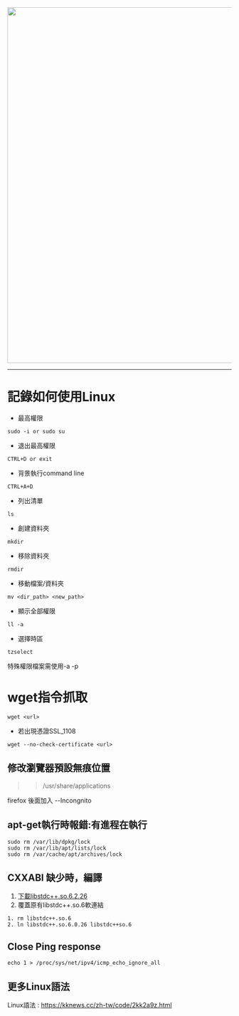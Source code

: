 <img src="https://jimmylab.files.wordpress.com/2018/09/0.jpg" width="800px">

-----------------------------------------------

# 記錄如何使用Linux

- 最高權限
```
sudo -i or sudo su  
```
- 退出最高權限  
```
CTRL+D or exit  
```
- 背景執行command line  
```
CTRL+A+D  
```
- 列出清單  
``` 
ls
```
- 創建資料夾  
```
mkdir
```
- 移除資料夾  
```
rmdir 
```
- 移動檔案/資料夾  
```
mv <dir_path> <new_path>   
```
- 顯示全部權限  
```
ll -a 
```
- 選擇時區  
```
tzselect  
```
特殊權限檔案需使用-a -p  

# wget指令抓取
```
wget <url>
```
- 若出現憑證SSL_1108
```
wget --no-check-certificate <url>
```
## 修改瀏覽器預設無痕位置  

>> /usr/share/applications

firefox   後面加入 --Incongnito

## apt-get執行時報錯:有進程在執行
```
sudo rm /var/lib/dpkg/lock  
sudo rm /var/lib/apt/lists/lock  
sudo rm /var/cache/apt/archives/lock  
```
## CXXABI 缺少時，編譯  
1. [下載libstdc++.so.6.2.26](https://github.com/OwOY/How-to-use-Linux/blob/master/libstdc%2B%2B.so.6.0.26)
2. 覆蓋原有libstdc++.so.6軟連結
```
1. rm libstdc++.so.6
2. ln libstdc++.so.6.0.26 libstdc++so.6
```
## Close Ping response
```
echo 1 > /proc/sys/net/ipv4/icmp_echo_ignore_all
```
## 更多Linux語法  
Linux語法 : https://kknews.cc/zh-tw/code/2kk2a9z.html
